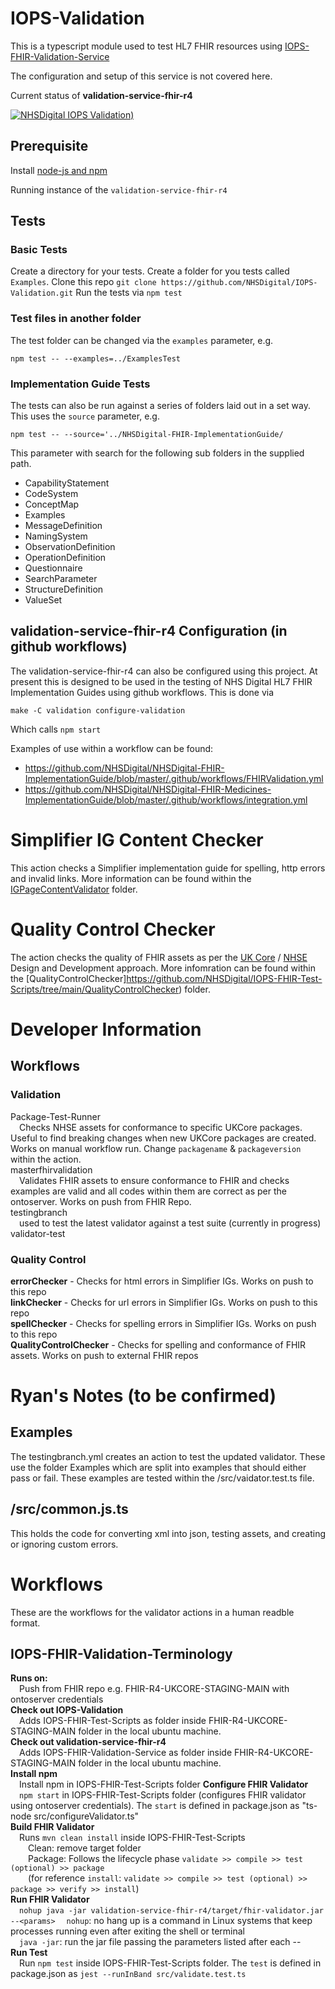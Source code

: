 # IOPS-Validation

This is a typescript module used to test HL7 FHIR resources using [IOPS-FHIR-Validation-Service ](https://github.com/NHSDigital/IOPS-FHIR-Validation-Service)

The configuration and setup of this service is not covered here.

Current status of **validation-service-fhir-r4** 


[![NHSDigital IOPS Validation)](https://github.com/NHSDigital/IOPS-Validation/actions/workflows/testingbranch.yml/badge.svg)](https://github.com/NHSDigital/IOPS-Validation/actions/workflows/testingbranch.yml)

## Prerequisite 

Install [node-js and npm](https://docs.npmjs.com/downloading-and-installing-node-js-and-npm)

Running instance of the `validation-service-fhir-r4`

## Tests

### Basic Tests

Create a directory for your tests. 
Create a folder for you tests called `Examples`.
Clone this repo `git clone https://github.com/NHSDigital/IOPS-Validation.git`
Run the tests via `npm test`

### Test files in another folder

The test folder can be changed via the `examples` parameter, e.g. 

`npm test -- --examples=../ExamplesTest`

### Implementation Guide Tests

The tests can also be run against a series of folders laid out in a set way. This uses the `source` parameter, e.g. 

`npm test -- --source='../NHSDigital-FHIR-ImplementationGuide/`

This parameter with search for the following sub folders in the supplied path.

- CapabilityStatement
- CodeSystem
- ConceptMap
- Examples
- MessageDefinition
- NamingSystem
- ObservationDefinition
- OperationDefinition
- Questionnaire
- SearchParameter
- StructureDefinition
- ValueSet

## validation-service-fhir-r4 Configuration (in github workflows)

The validation-service-fhir-r4 can also be configured using this project. At present this is designed to be used in the testing of NHS Digital HL7 FHIR Implementation Guides using github workflows. This is done via 

`make -C validation configure-validation`

Which calls `npm start`

Examples of use within a workflow can be found:

- https://github.com/NHSDigital/NHSDigital-FHIR-ImplementationGuide/blob/master/.github/workflows/FHIRValidation.yml
- https://github.com/NHSDigital/NHSDigital-FHIR-Medicines-ImplementationGuide/blob/master/.github/workflows/integration.yml


# Simplifier IG Content Checker
This action checks a Simplifier implementation guide for spelling, http errors and invalid links. More information can be found within the [IGPageContentValidator](https://github.com/NHSDigital/IOPS-FHIR-Test-Scripts/tree/main/IGPageContentValidator) folder.

# Quality Control Checker
The action checks the quality of FHIR assets as per the [UK Core](https://simplifier.net/guide/hl7fhirukcoredesignanddevelopmentapproach?version=current) / [NHSE](https://simplifier.net/guide/nhs-england-design-and-development-approach?version=current) Design and Development approach. More infomration can be found within the [QualityControlChecker]https://github.com/NHSDigital/IOPS-FHIR-Test-Scripts/tree/main/QualityControlChecker) folder.

# Developer Information
## Workflows

### Validation
Package-Test-Runner  
&emsp;Checks NHSE assets for conformance to specific UKCore packages. Useful to find breaking changes when new UKCore packages are created. Works on manual workflow run. Change `packagename` & `packageversion` within the action.  
masterfhirvalidation  
&emsp;Validates FHIR assets to ensure conformance to FHIR and checks examples are valid and all codes within them are correct as per the ontoserver. Works on push from FHIR Repo.  
testingbranch  
&emsp;used to test the latest validator against a test suite (currently in progress)  
validator-test

### Quality Control
**errorChecker** - Checks for html errors in Simplifier IGs. Works on push to this repo  
**linkChecker** - Checks for url errors in Simplifier IGs. Works on push to this repo  
**spellChecker** - Checks for spelling errors in Simplifier IGs. Works on push to this repo  
**QualityControlChecker** - Checks for spelling and conformance of FHIR assets. Works on push to external FHIR repos  


# Ryan's Notes (to be confirmed)
## Examples
The testingbranch.yml creates an action to test the updated validator. These use the folder Examples which are split into examples that should either pass or fail. These examples are tested within the /src/vaidator.test.ts file.

## /src/common.js.ts
This holds the code for converting xml into json, testing assets, and creating or ignoring custom errors.

# Workflows
These are the workflows for the validator actions in a human readble format.

## IOPS-FHIR-Validation-Terminology
**Runs on:**  
&emsp;Push from FHIR repo e.g. FHIR-R4-UKCORE-STAGING-MAIN with ontoserver credentials  
**Check out IOPS-Validation**  
&emsp;Adds IOPS-FHIR-Test-Scripts as folder inside FHIR-R4-UKCORE-STAGING-MAIN folder in the local ubuntu machine.  
**Check out validation-service-fhir-r4**  
&emsp;Adds IOPS-FHIR-Validation-Service as folder inside FHIR-R4-UKCORE-STAGING-MAIN folder in the local ubuntu machine.  
**Install npm**  
&emsp;Install npm in IOPS-FHIR-Test-Scripts folder
**Configure FHIR Validator**  
&emsp;`npm start` in IOPS-FHIR-Test-Scripts folder (configures FHIR validator using ontoserver credentials). The `start` is defined in package.json as "ts-node src/configureValidator.ts"  
**Build FHIR Validator**  
&emsp;Runs `mvn clean install` inside IOPS-FHIR-Test-Scripts  
&emsp;&emsp;Clean: remove target folder  
&emsp;&emsp;Package: Follows the lifecycle phase `validate >> compile >> test (optional) >> package`  
&emsp;&emsp;(for reference `install`: `validate >> compile >> test (optional) >> package >> verify >> install`)  
**Run FHIR Validator**  
&emsp;`nohup java -jar validation-service-fhir-r4/target/fhir-validator.jar --<params>` 
&emsp;`nohup`: no hang up is a command in Linux systems that keep processes running even after exiting the shell or terminal   
&emsp;`java -jar`: run the jar file passing the parameters listed after each --  
**Run Test**  
&emsp;Run `npm test` inside IOPS-FHIR-Test-Scripts folder. The `test` is defined in package.json as `jest --runInBand src/validate.test.ts`
